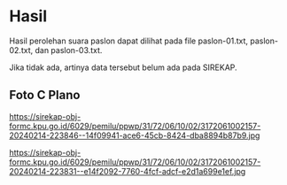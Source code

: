 # Hasil

Hasil perolehan suara paslon dapat dilihat pada file paslon-01.txt, paslon-02.txt, dan paslon-03.txt.

Jika tidak ada, artinya data tersebut belum ada pada SIREKAP.

## Foto C Plano

https://sirekap-obj-formc.kpu.go.id/6029/pemilu/ppwp/31/72/06/10/02/3172061002157-20240214-223846--14f09941-ace6-45cb-8424-dba8894b87b9.jpg

https://sirekap-obj-formc.kpu.go.id/6029/pemilu/ppwp/31/72/06/10/02/3172061002157-20240214-223831--e14f2092-7760-4fcf-adcf-e2d1a699e1ef.jpg

